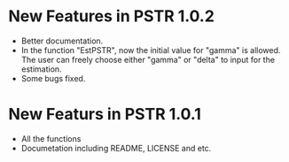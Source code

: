 <!-- README.md is generated from README.Rmd. Please edit that file -->
New Features in PSTR 1.0.2
==========================

-   Better documentation.
-   In the function "EstPSTR", now the initial value for "gamma" is allowed. The user can freely choose either "gamma" or "delta" to input for the estimation.
-   Some bugs fixed.

New Featurs in PSTR 1.0.1
=========================

-   All the functions
-   Documetation including README, LICENSE and etc.
